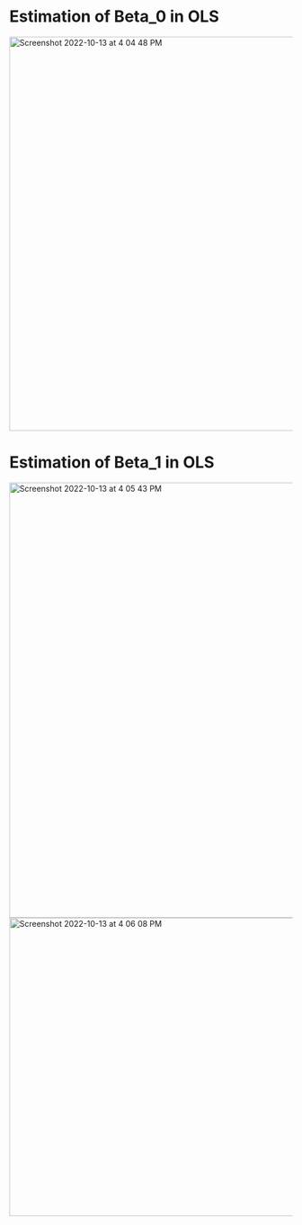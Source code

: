 # Estimation of Beta_0 in OLS

<img width="700" alt="Screenshot 2022-10-13 at 4 04 48 PM" src="https://user-images.githubusercontent.com/76843403/195618869-a92bcda9-4cb8-4a56-b07a-6dd1afb0163a.png">


# Estimation of Beta_1 in OLS

<img width="773" alt="Screenshot 2022-10-13 at 4 05 43 PM" src="https://user-images.githubusercontent.com/76843403/195619102-5b1a9f65-3ae3-44b9-800b-665018dae24f.png">
<img width="530" alt="Screenshot 2022-10-13 at 4 06 08 PM" src="https://user-images.githubusercontent.com/76843403/195619200-58e45205-0b80-41af-b349-baf176e80d8c.png">
